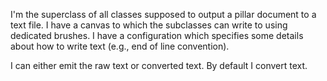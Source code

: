 I'm the superclass of all classes supposed to output a pillar document to a text file. I have a canvas to which the subclasses can write to using dedicated brushes. I have a configuration which specifies some details about how to write text (e.g., end of line convention).

I can either emit the raw text or converted text. By default I convert text. 